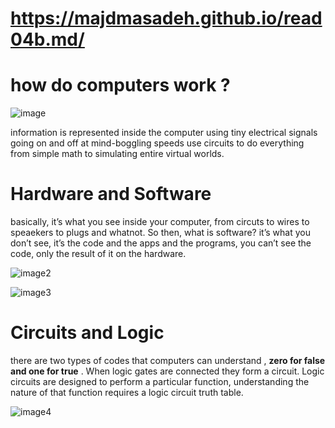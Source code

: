 # https://majdmasadeh.github.io/read04b.md/

# how do computers work ?

![image](https://sceptrecollege.edu.pk/wp-content/uploads/2018/03/computer-img.jpg )

information is represented inside the computer using tiny electrical signals going on and off at mind-boggling speeds
use circuits to do everything from simple math to simulating entire virtual worlds.

# Hardware and Software

 basically, it’s what you see inside your computer, from circuts to wires to speaekers to plugs and whatnot. So then, what is software? it’s what you don’t see, it’s the code and the apps and the programs, you can’t see the code, only the result of it on the hardware.
  
  ![image2](https://madaportal.org/wp-content/uploads/2019/10/Hardware.jpg)

  ![image3](https://i.pinimg.com/originals/5e/6a/87/5e6a87c928af030baface03c5a160b7c.jpg)

  # Circuits and Logic
there are two types of codes that computers can understand , **zero for false and one for true** .
 When logic gates are connected they form a circuit. Logic circuits are designed to perform a particular function, understanding the nature of that function requires a logic circuit truth table.

 ![image4](https://www.electronics-tutorials.ws/wp-content/uploads/2018/05/combination-comb9.gif)
